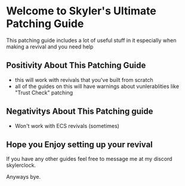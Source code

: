 # Welcome to Skyler's Ultimate Patching Guide

This patching guide includes a lot of useful stuff in it especially when making a revival and you need help

## Positivity About This Patching Guide

- this will work with revivals that you've built from scratch
- all of the guides on this will have warnings about vunlerablities like "Trust Check" patching

## Negativitys About This Patching guide

- Won't work with ECS revivals (sometimes)

## Hope you Enjoy setting up your revival

If you have any other guides feel free to message me at my discord skylerclock.

Anyways bye.
